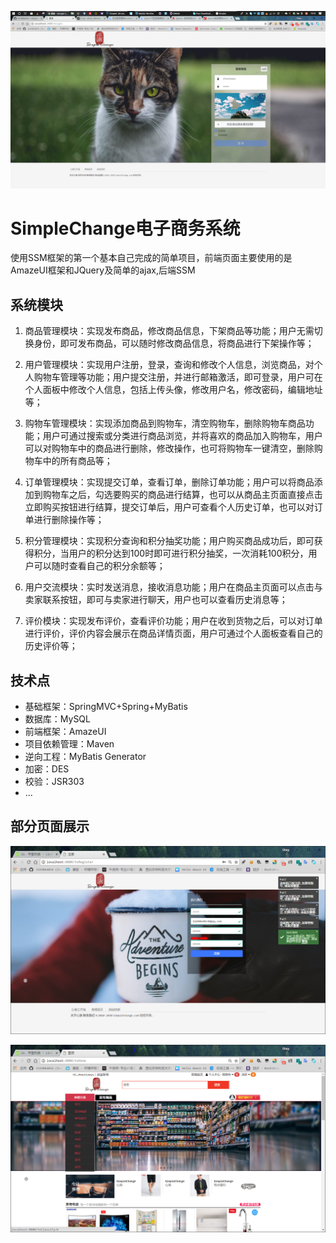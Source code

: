 ![Login](/readme/login-2018-07-04.png)

# SimpleChange电子商务系统

使用SSM框架的第一个基本自己完成的简单项目，前端页面主要使用的是AmazeUI框架和JQuery及简单的ajax,后端SSM

## 系统模块

1. 商品管理模块：实现发布商品，修改商品信息，下架商品等功能；用户无需切换身份，即可发布商品，可以随时修改商品信息，将商品进行下架操作等；

2. 用户管理模块：实现用户注册，登录，查询和修改个人信息，浏览商品，对个人购物车管理等功能；用户提交注册，并进行邮箱激活，即可登录，用户可在个人面板中修改个人信息，包括上传头像，修改用户名，修改密码，编辑地址等；

3. 购物车管理模块：实现添加商品到购物车，清空购物车，删除购物车商品功能；用户可通过搜索或分类进行商品浏览，并将喜欢的商品加入购物车，用户可以对购物车中的商品进行删除，修改操作，也可将购物车一键清空，删除购物车中的所有商品等；

4. 订单管理模块：实现提交订单，查看订单，删除订单功能；用户可以将商品添加到购物车之后，勾选要购买的商品进行结算，也可以从商品主页面直接点击立即购买按钮进行结算，提交订单后，用户可查看个人历史订单，也可以对订单进行删除操作等；

5. 积分管理模块：实现积分查询和积分抽奖功能；用户购买商品成功后，即可获得积分，当用户的积分达到100时即可进行积分抽奖，一次消耗100积分，用户可以随时查看自己的积分余额等；

6. 用户交流模块：实时发送消息，接收消息功能；用户在商品主页面可以点击与卖家联系按钮，即可与卖家进行聊天，用户也可以查看历史消息等；

7. 评价模块：实现发布评价，查看评价功能；用户在收到货物之后，可以对订单进行评价，评价内容会展示在商品详情页面，用户可通过个人面板查看自己的历史评价等； 


## 技术点

 - 基础框架：SpringMVC+Spring+MyBatis
 - 数据库：MySQL
 - 前端框架：AmazeUI
 - 项目依赖管理：Maven
 - 逆向工程：MyBatis Generator
 - 加密：DES
 - 校验：JSR303
 - ...

## 部分页面展示

![register](/readme/display1.PNG)

![home](/readme/display2.PNG)